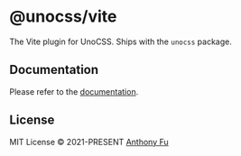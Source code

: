 # @unocss/vite

The Vite plugin for UnoCSS. Ships with the `unocss` package.

## Documentation

Please refer to the [documentation](https://unocss.dev/integrations/vite).

## License

MIT License &copy; 2021-PRESENT [Anthony Fu](https://github.com/antfu)
